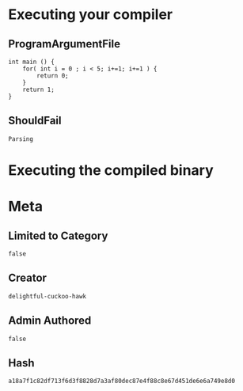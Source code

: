 # Executing your compiler

## ProgramArgumentFile

```
int main () {
    for( int i = 0 ; i < 5; i+=1; i+=1 ) {
        return 0;
    }
    return 1;
}
```

## ShouldFail

```
Parsing
```

# Executing the compiled binary

# Meta

## Limited to Category

```
false
```

## Creator

```
delightful-cuckoo-hawk
```

## Admin Authored

```
false
```

## Hash

```
a18a7f1c82df713f6d3f8828d7a3af80dec87e4f88c8e67d451de6e6a749e8d0
```
